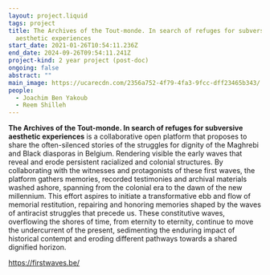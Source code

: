 ```yaml
---
layout: project.liquid
tags: project
title: The Archives of the Tout-monde. In search of refuges for subversive
  aesthetic experiences
start_date: 2021-01-26T10:54:11.236Z
end_date: 2024-09-26T09:54:11.241Z
project-kind: 2 year project (post-doc)
ongoing: false
abstract: ""
main_image: https://ucarecdn.com/2356a752-4f79-4fa3-9fcc-dff23465b343/
people:
  - Joachim Ben Yakoub
  - Reem Shilleh
---
```

**The Archives of the Tout-monde. In search of refuges for subversive aesthetic experiences** is a collaborative open platform that proposes to share the often-silenced stories of the struggles for dignity of the Maghrebi and Black diasporas in Belgium. Rendering visible the early waves that reveal and erode persistent racialized and colonial structures. By collaborating with the witnesses and protagonists of these first waves, the platform gathers memories, recorded testimonies and archival materials washed ashore, spanning from the colonial era to the dawn of the new millennium. This effort aspires to initiate a transformative ebb and flow of memorial restitution, repairing and honoring memories shaped by the waves of antiracist struggles that precede us. These constitutive waves, overflowing the shores of time, from eternity to eternity, continue to move the undercurrent of the present, sedimenting the enduring impact of historical contempt and eroding different pathways towards a shared dignified horizon.

<https://firstwaves.be/>